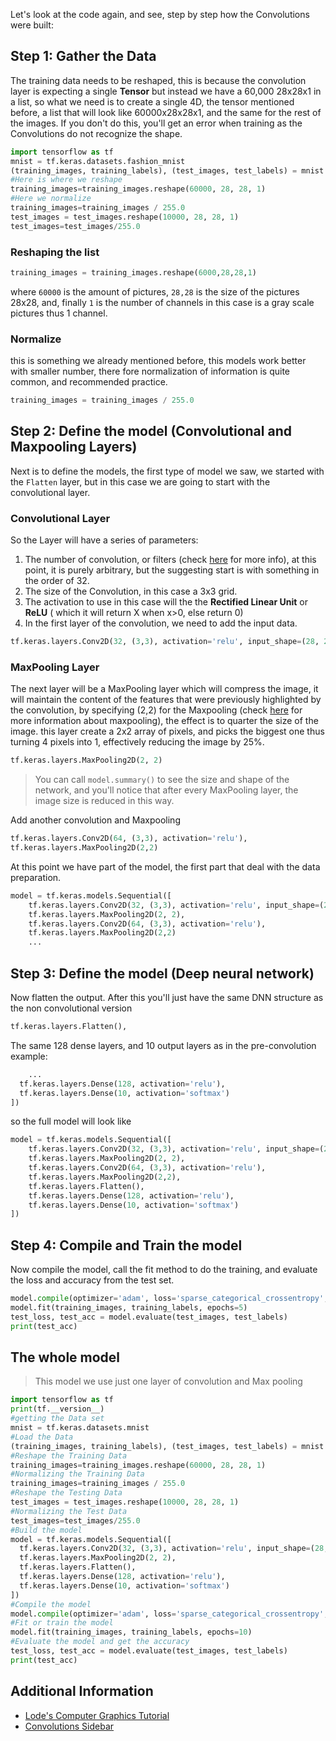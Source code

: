 Let's look at the code again, and see, step by step how the Convolutions were built:

## Step 1: Gather the Data

The training data needs to be reshaped, this is because the convolution layer is expecting a single **Tensor** but instead we have a 60,000 28x28x1 in a list, so what we need is to create a single 4D, the tensor mentioned before, a list that will look like 60000x28x28x1, and the same for the rest of the images. If you don't do this, you'll get an error when training as the Convolutions do not recognize the shape.

```python
import tensorflow as tf
mnist = tf.keras.datasets.fashion_mnist
(training_images, training_labels), (test_images, test_labels) = mnist.load_data()
#Here is where we reshape
training_images=training_images.reshape(60000, 28, 28, 1)
#Here we normalize 
training_images=training_images / 255.0
test_images = test_images.reshape(10000, 28, 28, 1)
test_images=test_images/255.0
```
### Reshaping the list

```python
training_images = training_images.reshape(6000,28,28,1)
```
where `60000` is the amount of pictures, `28,28` is the size of the pictures 28x28, and, finally `1` is the number of channels in this case is a gray scale pictures thus 1 channel.

### Normalize 

this is something we already mentioned before, this models work better with smaller number, there fore normalization of information is quite common, and recommended practice.

```python
training_images = training_images / 255.0
```

## Step 2: Define the model (Convolutional and Maxpooling Layers)

Next is to define the models, the first type of model we saw, we started with the `Flatten` layer, but in this case we are going to start with the convolutional layer.

### Convolutional Layer
So the Layer will have a series of parameters:

1. The number of convolution, or filters (check [here](http://127.0.0.1:8000/Courses/Coursera/Introduction%20tensorflow/Convolutional_Neural_network_Overview/#convolution_layer) for more info), at this point, it is purely arbitrary, but the suggesting start is with something in the order of 32.
2. The size  of the Convolution, in this case a 3x3 grid.
3. The activation to use in this case will the the **Rectified Linear Unit** or **ReLU** ( which it will return X when x>0, else return 0)
4. In the first layer of the convolution, we need to add the input data.

```python
tf.keras.layers.Conv2D(32, (3,3), activation='relu', input_shape=(28, 28, 1))
```
### MaxPooling Layer

The next layer will be a MaxPooling layer which will compress the image, it will maintain the content of the features that were previously highlighted by the convolution, by specifying (2,2) for the Maxpooling (check [here](http://127.0.0.1:8000/Courses/Coursera/Introduction%20tensorflow/Convolutional_Neural_network_Overview/#pooling_layer) for more information about maxpooling), the effect is to quarter the size of the image. this layer create a 2x2 array of pixels, and picks the biggest one thus turning 4 pixels into 1, effectively reducing the image by 25%.

```python
tf.keras.layers.MaxPooling2D(2, 2)
```

>You can call `model.summary()` to see the size and shape of the network, and you'll notice that after every MaxPooling layer, the image size is reduced in this way.

Add another convolution and Maxpooling

```python
tf.keras.layers.Conv2D(64, (3,3), activation='relu'),
tf.keras.layers.MaxPooling2D(2,2)
```
At this point we have part of the model, the first part that deal with the data preparation.

```python
model = tf.keras.models.Sequential([
    tf.keras.layers.Conv2D(32, (3,3), activation='relu', input_shape=(28, 28, 1)),
    tf.keras.layers.MaxPooling2D(2, 2),
    tf.keras.layers.Conv2D(64, (3,3), activation='relu'),
    tf.keras.layers.MaxPooling2D(2,2)
    ...
```
## Step 3: Define the model (Deep neural network)

Now flatten the output. After this you'll just have the same DNN structure as the non convolutional version

```python
tf.keras.layers.Flatten(),
```
The same 128 dense layers, and 10 output layers as in the pre-convolution example:

```python
    ...
  tf.keras.layers.Dense(128, activation='relu'),
  tf.keras.layers.Dense(10, activation='softmax')
])
```
so the full model will look like 

```python
model = tf.keras.models.Sequential([
    tf.keras.layers.Conv2D(32, (3,3), activation='relu', input_shape=(28, 28, 1)),
    tf.keras.layers.MaxPooling2D(2, 2),
    tf.keras.layers.Conv2D(64, (3,3), activation='relu'),
    tf.keras.layers.MaxPooling2D(2,2),
    tf.keras.layers.Flatten(),
    tf.keras.layers.Dense(128, activation='relu'),
    tf.keras.layers.Dense(10, activation='softmax')
])
```

## Step 4: Compile and Train the model

Now compile the model, call the fit method to do the training, and evaluate the loss and accuracy from the test set.

```python
model.compile(optimizer='adam', loss='sparse_categorical_crossentropy', metrics=['accuracy'])
model.fit(training_images, training_labels, epochs=5)
test_loss, test_acc = model.evaluate(test_images, test_labels)
print(test_acc)
```

## The whole model

>This model we use just one layer of convolution and Max pooling

```python
import tensorflow as tf
print(tf.__version__)
#getting the Data set
mnist = tf.keras.datasets.mnist
#Load the Data
(training_images, training_labels), (test_images, test_labels) = mnist.load_data()
#Reshape the Training Data
training_images=training_images.reshape(60000, 28, 28, 1)
#Normalizing the Training Data
training_images=training_images / 255.0
#Reshape the Testing Data
test_images = test_images.reshape(10000, 28, 28, 1)
#Normalizing the Test Data
test_images=test_images/255.0
#Build the model
model = tf.keras.models.Sequential([
  tf.keras.layers.Conv2D(32, (3,3), activation='relu', input_shape=(28, 28, 1)),
  tf.keras.layers.MaxPooling2D(2, 2),
  tf.keras.layers.Flatten(),
  tf.keras.layers.Dense(128, activation='relu'),
  tf.keras.layers.Dense(10, activation='softmax')
])
#Compile the model
model.compile(optimizer='adam', loss='sparse_categorical_crossentropy', metrics=['accuracy'])
#Fit or train the model
model.fit(training_images, training_labels, epochs=10)
#Evaluate the model and get the accuracy
test_loss, test_acc = model.evaluate(test_images, test_labels)
print(test_acc)
```

## Additional Information

* [Lode's Computer Graphics Tutorial](https://lodev.org/cgtutor/filtering.html)
* [Convolutions Sidebar](https://colab.research.google.com/gist/CubeVic/8903948f8c13c69df7956d7ef4000135/convolutions-sidebar.ipynb)